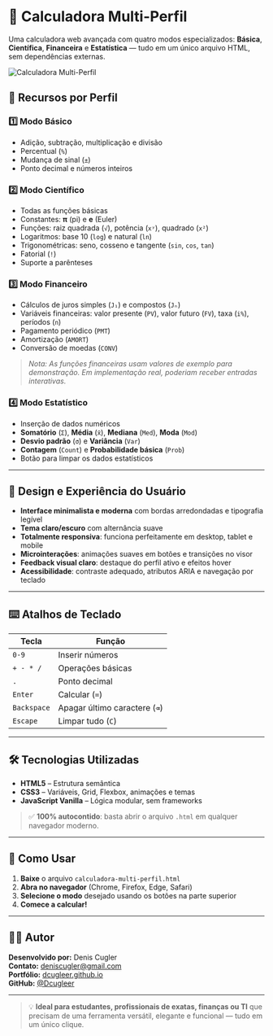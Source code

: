 # 🧮 Calculadora Multi-Perfil

Uma calculadora web avançada com quatro modos especializados: **Básica**, **Científica**, **Financeira** e **Estatística** — tudo em um único arquivo HTML, sem dependências externas.

![Calculadora Multi-Perfil](https://dcugleer.github.io/assets/images/screenshot.png)

## 🌟 Recursos por Perfil

### 1️⃣ Modo Básico
- Adição, subtração, multiplicação e divisão
- Percentual (`%`)
- Mudança de sinal (`±`)
- Ponto decimal e números inteiros

### 2️⃣ Modo Científico
- Todas as funções básicas
- Constantes: **π** (pi) e **e** (Euler)
- Funções: raiz quadrada (`√`), potência (`xʸ`), quadrado (`x²`)
- Logaritmos: base 10 (`log`) e natural (`ln`)
- Trigonométricas: seno, cosseno e tangente (`sin`, `cos`, `tan`)
- Fatorial (`!`)
- Suporte a parênteses

### 3️⃣ Modo Financeiro
- Cálculos de juros simples (`J₁`) e compostos (`Jₙ`)
- Variáveis financeiras: valor presente (`PV`), valor futuro (`FV`), taxa (`i%`), períodos (`n`)
- Pagamento periódico (`PMT`)
- Amortização (`AMORT`)
- Conversão de moedas (`CONV`)

> *Nota: As funções financeiras usam valores de exemplo para demonstração. Em implementação real, poderiam receber entradas interativas.*

### 4️⃣ Modo Estatístico
- Inserção de dados numéricos
- **Somatório** (`Σ`), **Média** (`x̄`), **Mediana** (`Med`), **Moda** (`Mod`)
- **Desvio padrão** (`σ`) e **Variância** (`Var`)
- **Contagem** (`Count`) e **Probabilidade básica** (`Prob`)
- Botão para limpar os dados estatísticos

---

## 🎨 Design e Experiência do Usuário

- **Interface minimalista e moderna** com bordas arredondadas e tipografia legível
- **Tema claro/escuro** com alternância suave
- **Totalmente responsiva**: funciona perfeitamente em desktop, tablet e mobile
- **Microinterações**: animações suaves em botões e transições no visor
- **Feedback visual claro**: destaque do perfil ativo e efeitos hover
- **Acessibilidade**: contraste adequado, atributos ARIA e navegação por teclado

---

## ⌨️ Atalhos de Teclado

| Tecla | Função |
|------|--------|
| `0-9` | Inserir números |
| `+ - * /` | Operações básicas |
| `.` | Ponto decimal |
| `Enter` | Calcular (`=`) |
| `Backspace` | Apagar último caractere (`⌫`) |
| `Escape` | Limpar tudo (`C`) |

---

## 🛠️ Tecnologias Utilizadas

- **HTML5** – Estrutura semântica
- **CSS3** – Variáveis, Grid, Flexbox, animações e temas
- **JavaScript Vanilla** – Lógica modular, sem frameworks

> ✅ **100% autocontido**: basta abrir o arquivo `.html` em qualquer navegador moderno.

---

## 🚀 Como Usar

1. **Baixe** o arquivo `calculadora-multi-perfil.html`
2. **Abra no navegador** (Chrome, Firefox, Edge, Safari)
3. **Selecione o modo** desejado usando os botões na parte superior
4. **Comece a calcular!**

---

## 👨‍💻 Autor

**Desenvolvido por:** Denis Cugler  
**Contato:** deniscugler@gmail.com  
**Portfólio:** [dcugleer.github.io](https://dcugleer.github.io/)  
**GitHub:** [@Dcugleer](https://github.com/Dcugleer)

---

> 💡 **Ideal para estudantes, profissionais de exatas, finanças ou TI** que precisam de uma ferramenta versátil, elegante e funcional — tudo em um único clique.